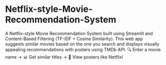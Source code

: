 # Netflix-style-Movie-Recommendation-System
A Netflix-style Movie Recommendation System built using Streamlit and Content-Based Filtering (TF-IDF + Cosine Similarity). This web app suggests similar movies based on the one you search and displays visually appealing recommendations with posters using TMDb API.  🔍 Enter a movie name → 📊 Get similar titles → 🎥 View posters like Netflix!
